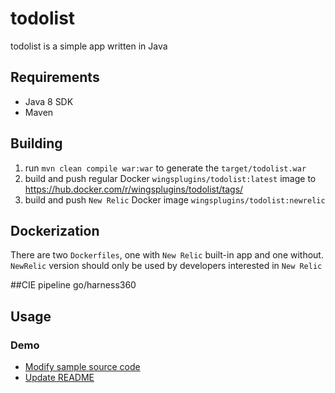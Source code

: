 # todolist

todolist is a simple app written in Java


## Requirements

* Java 8 SDK
* Maven


## Building
1. run `mvn clean compile war:war` to generate the `target/todolist.war`
1. build and push regular Docker `wingsplugins/todolist:latest` image to https://hub.docker.com/r/wingsplugins/todolist/tags/
1. build and push `New Relic` Docker image `wingsplugins/todolist:newrelic`


## Dockerization
There are two `Dockerfiles`, one with `New Relic` built-in app and one without.
`NewRelic` version should only be used by developers interested in `New Relic`


##CIE pipeline 
go/harness360 

 
## Usage

    
### Demo
* [Modify sample source code](src/main/java/bookstore/Inventory.java)
* [Update README](README.md) 

